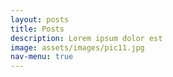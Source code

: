 ```yaml
---
layout: posts
title: Posts
description: Lorem ipsum dolor est
image: assets/images/pic11.jpg
nav-menu: true
---
```

